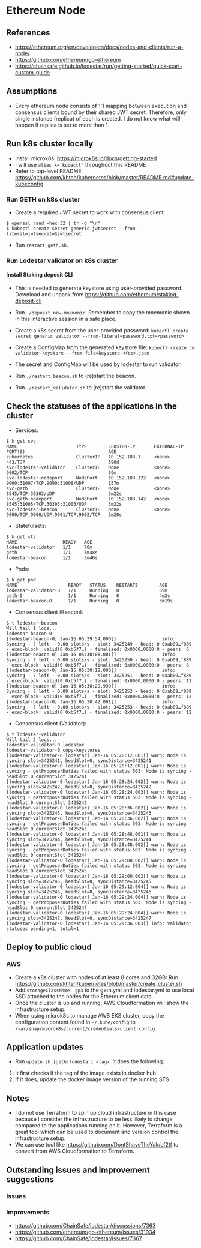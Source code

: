 # Ethereum Node

## References

- https://ethereum.org/en/developers/docs/nodes-and-clients/run-a-node/
- https://github.com/ethereum/go-ethereum
- https://chainsafe.github.io/lodestar/run/getting-started/quick-start-custom-guide

## Assumptions

- Every ethereum node consists of 1:1 mapping between execution and consensus clients bound by their shared JWT secret. Therefore, only single instance (replica) of each is created. I do not know what will happen if replica is set to more than 1.

## Run k8s cluster locally

- Install microk8s: https://microk8s.io/docs/getting-started
- I will use `alias k='kubectl'` throughout this README
- Refer to top-level README https://github.com/khteh/kubernetes/blob/master/README.md#update-kubeconfig

### Run GETH on k8s cluster

- Create a required JWT secret to work with consensus client:

```
$ openssl rand -hex 32 | tr -d "\n"
$ kubectl create secret generic jwtsecret --from-literal=jwtsecret=$jwtsecret
```

- Run `restart_geth.sh`.

### Run Lodestar validator on k8s cluster

#### Install Staking deposit CLI

- This is needed to generate keystore using user-provided password. Download and unpack from https://github.com/ethereum/staking-deposit-cli
- Run `./deposit new-mnemonic`. Remember to copy the mnemonic shown in this interactive session in a safe place.
- Create a k8s secret from the user-provided password: `kubectl create secret generic validator --from-literal=password.txt=<password>`
- Create a ConfigMap from the generated keystore file: `kubectl create cm validator-keystore --from-file=keystore-<foo>.json`
- The secret and ConfigMap will be used by lodestar to run validator.

- Run `./restart_beacon.sh` to (re)start the beacon.
- Run `./restart_validator.sh` to (re)start the validator.

## Check the statuses of the applications in the cluster

- Services:

```
$ k get svc
NAME                      TYPE        CLUSTER-IP       EXTERNAL-IP   PORT(S)                               AGE
kubernetes                ClusterIP   10.152.183.1     <none>        443/TCP                               590d
svc-lodestar-validator    ClusterIP   None             <none>        9002/TCP                              69m
svc-lodestar-nodeport     NodePort    10.152.183.122   <none>        9000:31007/TCP,9000:31008/UDP         157m
svc-geth                  ClusterIP   None             <none>        8545/TCP,30303/UDP                    3m22s
svc-geth-nodeport         NodePort    10.152.183.142   <none>        8545:31005/TCP,30303:31006/UDP        3m22s
svc-lodestar-beacon       ClusterIP   None             <none>        9000/TCP,9000/UDP,9001/TCP,9002/TCP   3m20s
```

- Statefulsets:

```
$ k get sts
NAME                 READY   AGE
lodestar-validator   1/1     70m
geth                 1/1     3m48s
lodestar-beacon      1/1     3m46s
```

- Pods:

```
$ k get pod
NAME                   READY   STATUS    RESTARTS        AGE
lodestar-validator-0   1/1     Running   0               69m
geth-0                 1/1     Running   0               4m2s
lodestar-beacon-0      1/1     Running   0               3m19s
```

- Consensus client (Beacon):

```
$ t lodestar-beacon
Will tail 1 logs...
lodestar-beacon-0
[lodestar-beacon-0] Jan-16 05:29:54.000[]                 info: Syncing - ? left - 0.00 slots/s - slot: 3425249 - head: 0 0xab09…f889 - exec-block: valid(0 0xb5f7…) - finalized: 0x0000…0000:0 - peers: 6
[lodestar-beacon-0] Jan-16 05:30:06.001[]                 info: Syncing - ? left - 0.00 slots/s - slot: 3425250 - head: 0 0xab09…f889 - exec-block: valid(0 0xb5f7…) - finalized: 0x0000…0000:0 - peers: 8
[lodestar-beacon-0] Jan-16 05:30:18.000[]                 info: Syncing - ? left - 0.00 slots/s - slot: 3425251 - head: 0 0xab09…f889 - exec-block: valid(0 0xb5f7…) - finalized: 0x0000…0000:0 - peers: 11
[lodestar-beacon-0] Jan-16 05:30:29.999[]                 info: Syncing - ? left - 0.00 slots/s - slot: 3425252 - head: 0 0xab09…f889 - exec-block: valid(0 0xb5f7…) - finalized: 0x0000…0000:0 - peers: 12
[lodestar-beacon-0] Jan-16 05:30:42.001[]                 info: Syncing - ? left - 0.00 slots/s - slot: 3425253 - head: 0 0xab09…f889 - exec-block: valid(0 0xb5f7…) - finalized: 0x0000…0000:0 - peers: 12
```

- Consensus client (Validator):

```
$ t lodestar-validator
Will tail 2 logs...
lodestar-validator-0 lodestar
lodestar-validator-0 copy-keystores
[lodestar-validator-0 lodestar] Jan-16 05:28:12.001[] warn: Node is syncing slot=3425241, headSlot=0, syncDistance=3425241
[lodestar-validator-0 lodestar] Jan-16 05:28:12.001[] warn: Node is syncing - getProposerDuties failed with status 503: Node is syncing - headSlot 0 currentSlot 3425241
[lodestar-validator-0 lodestar] Jan-16 05:28:24.002[] warn: Node is syncing slot=3425242, headSlot=0, syncDistance=3425242
[lodestar-validator-0 lodestar] Jan-16 05:28:24.003[] warn: Node is syncing - getProposerDuties failed with status 503: Node is syncing - headSlot 0 currentSlot 3425242
[lodestar-validator-0 lodestar] Jan-16 05:28:36.002[] warn: Node is syncing slot=3425243, headSlot=0, syncDistance=3425243
[lodestar-validator-0 lodestar] Jan-16 05:28:36.002[] warn: Node is syncing - getProposerDuties failed with status 503: Node is syncing - headSlot 0 currentSlot 3425243
[lodestar-validator-0 lodestar] Jan-16 05:28:48.001[] warn: Node is syncing slot=3425244, headSlot=0, syncDistance=3425244
[lodestar-validator-0 lodestar] Jan-16 05:28:48.002[] warn: Node is syncing - getProposerDuties failed with status 503: Node is syncing - headSlot 0 currentSlot 3425244
[lodestar-validator-0 lodestar] Jan-16 05:29:00.002[] warn: Node is syncing - getProposerDuties failed with status 503: Node is syncing - headSlot 0 currentSlot 3425245
[lodestar-validator-0 lodestar] Jan-16 05:29:00.002[] warn: Node is syncing slot=3425245, headSlot=0, syncDistance=3425245
[lodestar-validator-0 lodestar] Jan-16 05:29:12.004[] warn: Node is syncing slot=3425246, headSlot=0, syncDistance=3425246
[lodestar-validator-0 lodestar] Jan-16 05:29:24.004[] warn: Node is syncing - getProposerDuties failed with status 503: Node is syncing - headSlot 0 currentSlot 3425247
[lodestar-validator-0 lodestar] Jan-16 05:29:24.004[] warn: Node is syncing slot=3425247, headSlot=0, syncDistance=3425247
[lodestar-validator-0 lodestar] Jan-16 05:29:36.003[] info: Validator statuses pending=1, total=1
```

## Deploy to public cloud

### AWS

- Create a k8s cluster with nodes of at least 8 cores and 32GB: Run https://github.com/khteh/kubernetes/blob/master/create_cluster.sh
- Add `storageClassName: gp3` to the geth.yml and lodestar.yml to use local SSD attached to the nodes for the Ethereum client data.
- Once the cluster is up and running, AWS Cloudformation will show the infrastructure setup.
- When using microk8s to manage AWS EKS cluster, copy the configuration content found in `~/.kube/config` to `/var/snap/microk8s/current/credentials/client.config`

## Application updates

- Run `update.sh [geth|lodestar] <tag>`. It does the following:

1. It first checks if the tag of the image exists in docker hub
2. If it does, update the docker image version of the running STS

## Notes

- I do not use Terraform to spin up cloud infrastructure in this case because I consider the infrastructure to be less likely to change compared to the applications running on it. However, Terraform is a great tool which can be used to document and version control the infrastructure setup.
- We can use tool like https://github.com/DontShaveTheYak/cf2tf to convert from AWS Cloudformation to Terraform.

## Outstanding issues and improvement suggestions

### Issues

### Improvements

- https://github.com/ChainSafe/lodestar/discussions/7363
- https://github.com/ethereum/go-ethereum/issues/31034
- https://github.com/ChainSafe/lodestar/issues/7367

```

```

```

```
